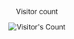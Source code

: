 <div align="center"> 
  <p>Visitor count</p>
  <img src="https://profile-counter.glitch.me/agungdhrs/count.svg" alt="Visitor's Count" />
</div>
